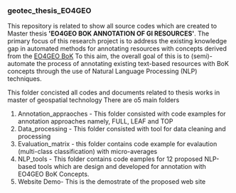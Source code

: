 ### geotec_thesis_EO4GEO
This repository is related to show all source codes which are created to Master thesis **'EO4GEO BOK ANNOTATION OF GI RESOURCES'**. 
The primary focus of this research project is to address the existing knowledge gap in automated methods for annotating resources with concepts derived from the [EO4GEO BoK](http://www.eo4geo.eu/bok/) To this aim, the overall goal of this is to (semi)-automate the process of annotating existing text-based resources with BoK concepts through the use of Natural Language Processing (NLP) techniques.

This folder concisted all  codes and documents related to thesis works in master of geospatial technology
There are o5 main folders
1. Annotation_appraoches - This folder consisted with code examples for annotation approaches namely, FULL, LEAF and TOP
2. Data_processing - This folder consisted with tool for data cleaning and processing
3. Evaluation_matrix - this folder contains code example for evalaution (multi-class classification) with micro-averages
4. NLP_tools - This folder contains code eamples for 12 proposed NLP-based tools which are design and developed for annotation with EO4GEO BoK Concepts.
5. Website Demo- This is the demostrate of the proposed web site
